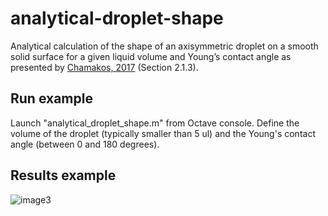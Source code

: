 # analytical-droplet-shape
Analytical calculation of the shape of an axisymmetric droplet on a smooth solid surface for a given liquid volume and Young’s contact angle as presented by [Chamakos, 2017](http://dspace.lib.ntua.gr/xmlui/handle/123456789/44746) (Section 2.1.3).

## Run example
Launch "analytical_droplet_shape.m" from Octave console. Define the volume of the droplet (typically smaller than 5 ul) and the Young's contact angle (between 0 and 180 degrees).

## Results example
![image3](https://user-images.githubusercontent.com/29924262/136164104-c002ff6b-7749-4445-858f-38183eaf7238.png)

